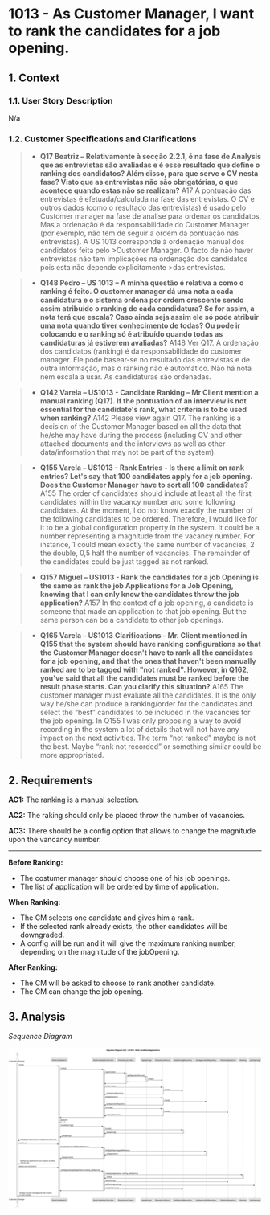 # 1013 - As Customer Manager, I want to rank the candidates for a job opening.

## 1. Context
### 1.1. User Story Description

N/a

### 1.2. Customer Specifications and Clarifications

 >* **Q17 Beatriz – Relativamente à secção 2.2.1, é na fase de Analysis que as entrevistas são avaliadas e é esse resultado que define o ranking dos candidatos? Além disso, para que serve o CV nesta fase? Visto que as entrevistas não são obrigatórias, o que acontece quando estas não se realizam?**
 A17 A pontuação das entrevistas é efetuada/calculada na fase das entrevistas. O CV e outros dados (como o resultado das entrevistas) é usado pelo Customer manager na fase de analise para ordenar os candidatos. Mas a ordenação é da responsabilidade do Customer Manager (por exemplo, não tem de seguir a ordem da pontuação nas entrevistas). A US 1013 corresponde à ordenação manual dos candidatos feita pelo >Customer Manager. O facto de não haver entrevistas não tem implicações na ordenação dos candidatos pois esta não depende explicitamente >das entrevistas.

>* **Q148 Pedro – US 1013 – A minha questão é relativa a como o ranking é feito. O customer manager dá uma nota a cada candidatura e o sistema ordena por ordem crescente sendo assim atribuído o ranking de cada candidatura? Se for assim, a nota terá que escala? Caso ainda seja assim ele só pode atribuir uma nota quando tiver conhecimento de todas? Ou pode ir colocando e o ranking só é atribuído quando todas as candidaturas já estiverem avaliadas?**
A148 Ver Q17. A ordenação dos candidatos (ranking) é da responsabilidade do customer manager. Ele pode basear-se no resultado das entrevistas e de outra informação, mas o ranking não é automático. Não há nota nem escala a usar. As candidaturas são ordenadas.

>* **Q142 Varela – US1013 - Candidate Ranking – Mr Client mention a manual ranking (Q17). If the pontuation of an interview is not essential for the candidate's rank, what criteria is to be used when ranking?**
A142 Please view again Q17. The ranking is a decision of the Customer Manager based on all the data that he/she may have during the process (including CV and other attached documents and the interviews as well as other data/information that may not be part of the system).

>* **Q155 Varela – US1013 - Rank Entries - Is there a limit on rank entries? Let's say that 100 candidates apply for a job opening. Does the Customer Manager have to sort all 100 candidates?**
A155 The order of candidates should include at least all the first candidates within the vacancy number and some following candidates. At the moment, I do not know exactly the number of the following candidates to be ordered. Therefore, I would like for it to be a global configuration property in the system. It could be a number representing a magnitude from the vacancy number. For instance, 1 could mean exactly the same number of vacancies, 2 the double, 0,5 half the number of vacancies. The remainder of the candidates could be just tagged as not ranked.

>* **Q157 Miguel – US1013 - Rank the candidates for a job Opening is the same as rank the job Applications for a Job Opening, knowing that I can only know the candidates throw the job application?**
A157 In the context of a job opening, a candidate is someone that made an application to that job opening. But the same person can be a candidate to other job openings.

>* **Q165 Varela – US1013 Clarifications - Mr. Client mentioned in Q155 that the system should have ranking configurations so that the Customer Manager doesn't have to rank all the candidates for a job opening, and that the ones that haven't been manually ranked are to be tagged with "not ranked". However, in Q162, you've said that all the candidates must be ranked before the result phase starts. Can you clarify this situation?**
A165 The customer manager must evaluate all the candidates. It is the only way he/she can produce a ranking/order for the candidates and select the “best” candidates to be included in the vacancies for the job opening. In Q155 I was only proposing a way to avoid recording in the system a lot of details that will not have any impact on the next activities. The term “not ranked” maybe is not the best. Maybe “rank not recorded” or something similar could be more appropriated.

## 2. Requirements

**AC1:** The ranking is a manual selection.

**AC2:** The raking should only be placed throw the number of vacancies.

**AC3:** There should be a config option that allows to change the magnitude upon the vancancy number.

---

**Before Ranking:**
- The costumer manager should choose one of his job openings.
- The list of application will be ordered by time of application.

**When Ranking:**
- The CM selects one candidate and gives him a rank.
- If the selected rank already exists, the other candidates will be downgraded.
- A config will be run and it will give the maximum ranking number, depending on the magnitude of the jobOpening.

**After Ranking:**
- The CM will be asked to choose to rank another candidate.
- The CM can change the job opening.


## 3. Analysis

*Sequence Diagram*

![Sequence Diagram](./US1013.svg)

